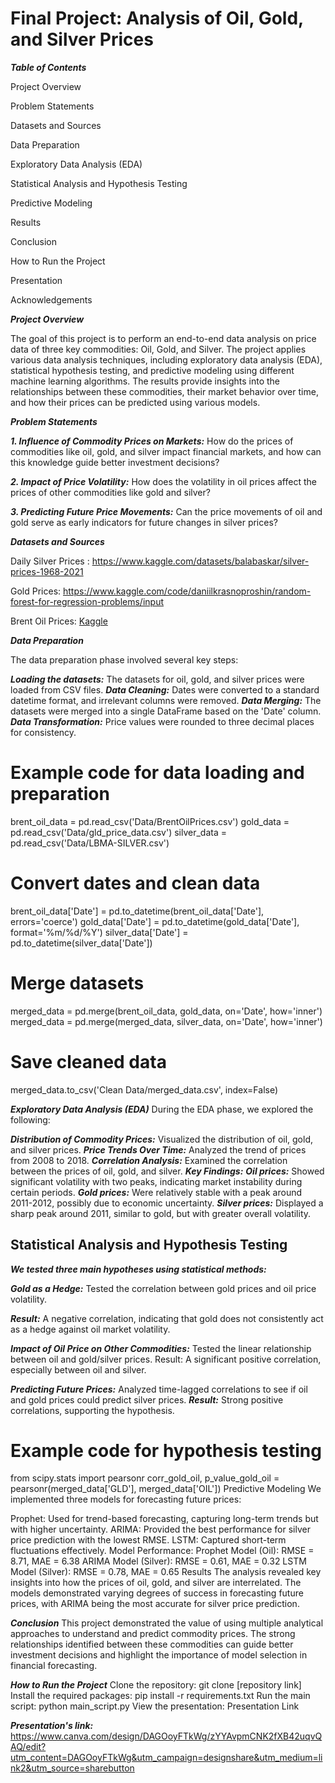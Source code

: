 # Final Project: Analysis of Oil, Gold, and Silver Prices

***Table of Contents***

Project Overview

Problem Statements

Datasets and Sources

Data Preparation

Exploratory Data Analysis (EDA)

Statistical Analysis and Hypothesis Testing

Predictive Modeling

Results

Conclusion

How to Run the Project

Presentation

Acknowledgements



***Project Overview***

The goal of this project is to perform an end-to-end data analysis on price data of three key commodities: Oil, Gold, and Silver. 
The project applies various data analysis techniques, including exploratory data analysis (EDA), statistical hypothesis testing, 
and predictive modeling using different machine learning algorithms. 
The results provide insights into the relationships between these commodities, their market behavior over time, and how their prices can be predicted using various models.

***Problem Statements***

***1. Influence of Commodity Prices on Markets:***
How do the prices of commodities like oil, gold, and silver impact financial markets, and how can this knowledge guide better investment decisions?


***2. Impact of Price Volatility:***
How does the volatility in oil prices affect the prices of other commodities like gold and silver?


***3. Predicting Future Price Movements:***
Can the price movements of oil and gold serve as early indicators for future changes in silver prices?


***Datasets and Sources***

Daily Silver Prices : https://www.kaggle.com/datasets/balabaskar/silver-prices-1968-2021

Gold Prices: https://www.kaggle.com/code/daniilkrasnoproshin/random-forest-for-regression-problems/input

Brent Oil Prices: [Kaggle](https://www.kaggle.com/datasets/mabusalah/brent-oil-prices)

***Data Preparation***


The data preparation phase involved several key steps:

***Loading the datasets:*** The datasets for oil, gold, and silver prices were loaded from CSV files.
***Data Cleaning:*** Dates were converted to a standard datetime format, and irrelevant columns were removed.
***Data Merging:*** The datasets were merged into a single DataFrame based on the 'Date' column.
***Data Transformation:*** Price values were rounded to three decimal places for consistency.

# Example code for data loading and preparation
brent_oil_data = pd.read_csv('Data/BrentOilPrices.csv')
gold_data = pd.read_csv('Data/gld_price_data.csv')
silver_data = pd.read_csv('Data/LBMA-SILVER.csv')

# Convert dates and clean data
brent_oil_data['Date'] = pd.to_datetime(brent_oil_data['Date'], errors='coerce')
gold_data['Date'] = pd.to_datetime(gold_data['Date'], format='%m/%d/%Y')
silver_data['Date'] = pd.to_datetime(silver_data['Date'])

# Merge datasets
merged_data = pd.merge(brent_oil_data, gold_data, on='Date', how='inner')
merged_data = pd.merge(merged_data, silver_data, on='Date', how='inner')

# Save cleaned data
merged_data.to_csv('Clean Data/merged_data.csv', index=False)

***Exploratory Data Analysis (EDA)***
During the EDA phase, we explored the following:

***Distribution of Commodity Prices:*** Visualized the distribution of oil, gold, and silver prices.
***Price Trends Over Time:*** Analyzed the trend of prices from 2008 to 2018.
***Correlation Analysis:*** Examined the correlation between the prices of oil, gold, and silver.
***Key Findings:***
***Oil prices:*** Showed significant volatility with two peaks, indicating market instability during certain periods.
***Gold prices:*** Were relatively stable with a peak around 2011-2012, possibly due to economic uncertainty.
***Silver prices:*** Displayed a sharp peak around 2011, similar to gold, but with greater overall volatility.

## Statistical Analysis and Hypothesis Testing

***We tested three main hypotheses using statistical methods:***

***Gold as a Hedge:*** Tested the correlation between gold prices and oil price volatility. 

***Result:*** A negative correlation, indicating that gold does not consistently act as a hedge against oil market volatility.

***Impact of Oil Price on Other Commodities:*** Tested the linear relationship between oil and gold/silver prices. Result: A significant positive correlation, especially between oil and silver.

***Predicting Future Prices:*** Analyzed time-lagged correlations to see if oil and gold prices could predict silver prices. 
***Result:*** Strong positive correlations, supporting the hypothesis.


# Example code for hypothesis testing
from scipy.stats import pearsonr
corr_gold_oil, p_value_gold_oil = pearsonr(merged_data['GLD'], merged_data['OIL'])
Predictive Modeling
We implemented three models for forecasting future prices:

Prophet: Used for trend-based forecasting, capturing long-term trends but with higher uncertainty.
ARIMA: Provided the best performance for silver price prediction with the lowest RMSE.
LSTM: Captured short-term fluctuations effectively.
Model Performance:
Prophet Model (Oil): RMSE = 8.71, MAE = 6.38
ARIMA Model (Silver): RMSE = 0.61, MAE = 0.32
LSTM Model (Silver): RMSE = 0.78, MAE = 0.65
Results
The analysis revealed key insights into how the prices of oil, gold, and silver are interrelated. The models demonstrated varying degrees of success in forecasting future prices, with ARIMA being the most accurate for silver price prediction.

***Conclusion***
This project demonstrated the value of using multiple analytical approaches to understand and predict commodity prices. The strong relationships identified between these commodities can guide better investment decisions and highlight the importance of model selection in financial forecasting.

***How to Run the Project***
Clone the repository: git clone [repository link]
Install the required packages: pip install -r requirements.txt
Run the main script: python main_script.py
View the presentation: Presentation Link


***Presentation's link:*** https://www.canva.com/design/DAGOoyFTkWg/zYYAvpmCNK2fXB42uqvQAQ/edit?utm_content=DAGOoyFTkWg&utm_campaign=designshare&utm_medium=link2&utm_source=sharebutton
